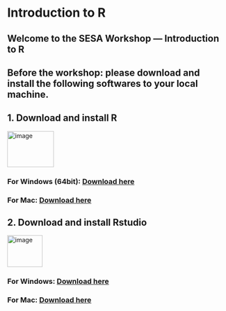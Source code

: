  # Introduction to R
## Welcome to the SESA Workshop — Introduction to R

## Before the workshop: please download and install the following softwares to your local machine.

## 1. Download and install R
<img width="107" height="83" alt="image" src="https://github.com/user-attachments/assets/7f87ced0-92ac-4c61-85ba-a76fa69e5493" />

### For Windows (64bit): [Download here](https://cran.r-project.org/bin/windows/base/R-4.5.1-win.exe)
### For Mac: [Download here](https://cran.r-project.org/bin/macosx/big-sur-arm64/base/R-4.5.1-arm64.pkg)

## 2. Download and install Rstudio
<img width="81" height="73" alt="image" src="https://github.com/user-attachments/assets/08749850-728e-4c8f-8428-3c10063713d0" />

### For Windows: [Download here](https://download1.rstudio.org/electron/windows/RStudio-2025.05.1-513.exe)
### For Mac: [Download here](https://download1.rstudio.org/electron/macos/RStudio-2025.05.1-513.dmg)

##  
